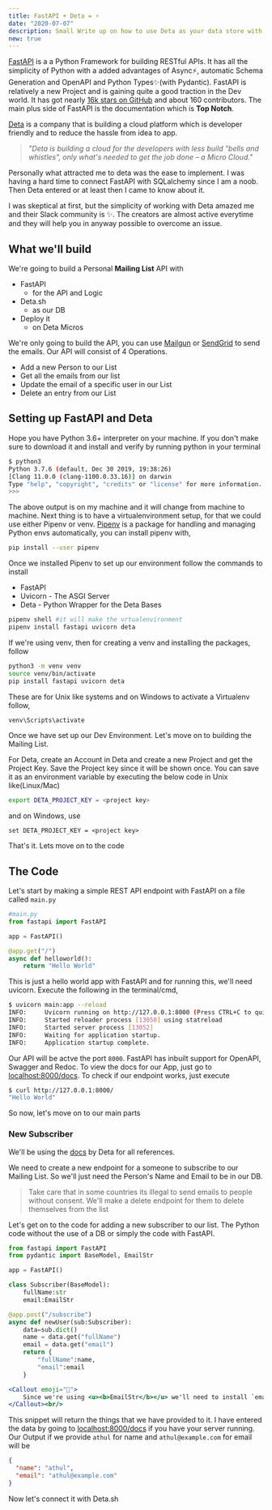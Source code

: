```yaml
---
title: FastAPI + Deta = ⚡️
date: "2020-07-07"
description: Small Write up on how to use Deta as your data store with FastAPI
new: true 
---
```

[FastAPI](https://fastapi.tiangolo.com/) is a a Python Framework for building RESTful APIs. It has all the simplicity of Python with a added advantages of Async⚡️, automatic Schema Generation and OpenAPI and Python Types✨(with Pydantic). FastAPI is relatively a new Project and is gaining quite a good traction in the Dev world. It has got nearly [16k stars on GitHub](https://github.com/tiangolo/fastapi) and about 160 contributors. The main plus side of FastAPI is the documentation which is **Top Notch**.

[Deta](https://deta.sh) is a company that is building a cloud platform which is developer friendly and to reduce the hassle from idea to app.

> *"Deta is building a cloud for the developers with less build "bells and whistles", only what's needed to get the job done – a Micro Cloud."*

Personally what attracted me to deta was the ease to implement. I was having a hard time to connect FastAPI with SQLalchemy since I am a noob. Then Deta entered or at least then I came to know about it.

I was skeptical at first, but the simplicity of working with Deta amazed me and their Slack community is ✨. The creators are almost active everytime and they will help you in anyway possible to overcome an issue.

## What we'll build
We're going to build a Personal **Mailing List** API with 

- FastAPI 
  - for the API and Logic
- Deta.sh 
  - as our DB
- Deploy it
  -  on Deta Micros
 
We're only going to build the API, you can use [Mailgun](https://www.mailgun.com/) or [SendGrid](https://sendgrid.com/) to send the emails. Our API will consist of 4 Operations.

- Add a new Person to our List
- Get all the emails from our list
- Update the email of a specific user in our List
- Delete an entry from our List

## Setting up FastAPI and Deta

Hope you have Python 3.6+ interpreter on your machine. If you don't make sure to download it and install and verify by running python in your terminal

```bash
$ python3
Python 3.7.6 (default, Dec 30 2019, 19:38:26)
[Clang 11.0.0 (clang-1100.0.33.16)] on darwin
Type "help", "copyright", "credits" or "license" for more information.
>>>
```

The above output is on my machine and it will change from machine to machine.
Next thing is to have a virtualenvironment setup, for that we could use either Pipenv or venv. [Pipenv](https://pipenv-fork.readthedocs.io/en/latest/) is a package for handling and managing Python envs automatically, you can install pipenv with,

```bash
pip install --user pipenv
```

Once we installed Pipenv to set up our environment follow the commands to install

- FastAPI
- Uvicorn - The ASGI Server
- Deta - Python Wrapper for the Deta Bases

```bash
pipenv shell #it will make the vrtualenvironment
pipenv install fastapi uvicorn deta
```

If we're using venv, then for creating a venv and installing the packages, follow

```bash
python3 -m venv venv
source venv/bin/activate
pip install fastapi uvicorn deta
```

These are for Unix like systems and on Windows to activate a Virtualenv follow,

```bash
venv\Scripts\activate

```

Once we have set up our Dev Environment. Let's move on to building the Mailing List.

For Deta, create an Account in Deta and create a new Project and get the Project Key. Save the Project key since it will be shown once. You can save it as an environment variable by executing the below code in Unix like(Linux/Mac)

```bash
export DETA_PROJECT_KEY = <project key>
```

and on Windows, use

```text
set DETA_PROJECT_KEY = <project key>
```

That's it. Lets move on to the code

## The Code

Let's start by making a simple REST API endpoint with FastAPI on a file called `main.py`

```py
#main.py
from fastapi import FastAPI

app = FastAPI()

@app.get("/")
async def helloworld():
    return "Hello World"
```

This is just a hello world app with FastAPI and for running this, we'll need uvicorn. Execute the following in the terminal/cmd,

```bash
$ uvicorn main:app --reload
INFO:     Uvicorn running on http://127.0.0.1:8000 (Press CTRL+C to quit)
INFO:     Started reloader process [13050] using statreload
INFO:     Started server process [13052]
INFO:     Waiting for application startup.
INFO:     Application startup complete.
```

Our API will be actve the port `8000`. FastAPI has inbuilt support for OpenAPI, Swagger and Redoc. To view the docs for our App, just go to [localhost:8000/docs](localhost:8000/docs). To check if our endpoint works, just execute

```bash
$ curl http://127.0.0.1:8000/
"Hello World"
```

So now, let's move on to our main parts

### New Subscriber

We'll be using the [docs](https://docs.deta.sh/docs/base/lib/) by Deta for all references.

We need to create a new endpoint for a someone to subscribe to our Mailing List. So we'll just need the Person's Name and Email to be in our DB. 

> Take care that in some countries its illegal to send emails to people without consent. We'll make a delete endpoint for them to delete themselves from the list

Let's get on to the code for adding a new subscriber to our list. The Python code without the use of a DB or simply the code with FastAPI.

```py
from fastapi import FastAPI
from pydantic import BaseModel, EmailStr

app = FastAPI()

class Subscriber(BaseModel):
    fullName:str
    email:EmailStr

@app.post("/subscribe")
async def newUser(sub:Subscriber):
    data=sub.dict()
    name = data.get("fullName")
    email = data.get("email")
    return {
        "fullName":name,
        "email":email
    }
```
```jsx
<Callout emoji="🛑">
    Since we're using <u><b>EmailStr</b></u> we'll need to install `email-validator` to work with it. Just run `pip install pydantic[email-validator]`
</Callout><br/>
```
This snippet will return the things that we have provided to it. I have entered the data by going to  [localhost:8000/docs](http://127.0.0.1:8000/docs) if you have your server running. Our Output if we provide `athul` for name and `athul@example.com` for email will be

```json
{
  "name": "athul",
  "email": "athul@example.com"
}
```

Now let's connect it with Deta.sh
